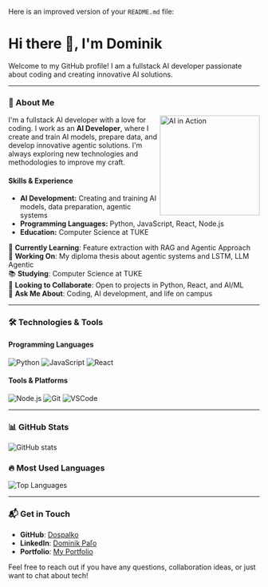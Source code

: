 Here is an improved version of your `README.md` file:


# Hi there 👋, I'm Dominik

Welcome to my GitHub profile! I am a fullstack AI developer passionate about coding and creating innovative AI solutions.

---

### 🌟 About Me

<img align="right" src="https://media.giphy.com/media/xT9IgzoKnwFNmISR8I/giphy.gif" width="200" alt="AI in Action"/>

I'm a fullstack AI developer with a love for coding. I work as an **AI Developer**, where I create and train AI models, prepare data, and develop innovative agentic solutions. I'm always exploring new technologies and methodologies to improve my craft.

#### Skills & Experience
- **AI Development:** Creating and training AI models, data preparation, agentic systems
- **Programming Languages:** Python, JavaScript, React, Node.js
- **Education:** Computer Science at TUKE

🌱 **Currently Learning**: Feature extraction with RAG and Agentic Approach  
🔭 **Working On**: My diploma thesis about agentic systems and LSTM, LLM Agentic  
📚 **Studying**: Computer Science at TUKE  
👯 **Looking to Collaborate**: Open to projects in Python, React, and AI/ML  
💬 **Ask Me About**: Coding, AI development, and life on campus

---

### 🛠️ Technologies & Tools

#### Programming Languages
![Python](https://img.shields.io/badge/-Python-3776AB?style=flat-square&logo=python&logoColor=white)
![JavaScript](https://img.shields.io/badge/-JavaScript-black?style=flat-square&logo=javascript)
![React](https://img.shields.io/badge/-React-61DAFB?style=flat-square&logo=react&logoColor=white)

#### Tools & Platforms
![Node.js](https://img.shields.io/badge/-Node.js-339933?style=flat-square&logo=node.js&logoColor=white)
![Git](https://img.shields.io/badge/-Git-black?style=flat-square&logo=git)
![VSCode](https://img.shields.io/badge/-VSCode-007ACC?style=flat-square&logo=visual-studio-code&logoColor=white)

---

### 📊 GitHub Stats

![GitHub stats](https://github-readme-stats.vercel.app/api?username=Dospalko&show_icons=true&theme=radical)

### 🔥 Most Used Languages

![Top Languages](https://github-readme-stats.vercel.app/api/top-langs/?username=Dospalko&layout=compact&theme=radical)

---

### 📬 Get in Touch

- **GitHub**: [Dospalko](https://github.com/Dospalko)
- **LinkedIn**: [Dominik Paľo](https://linkedin.com/in/dominik-paľo-a61801205)
- **Portfolio**: [My Portfolio](#) <!-- Replace with your URL -->

Feel free to reach out if you have any questions, collaboration ideas, or just want to chat about tech!
